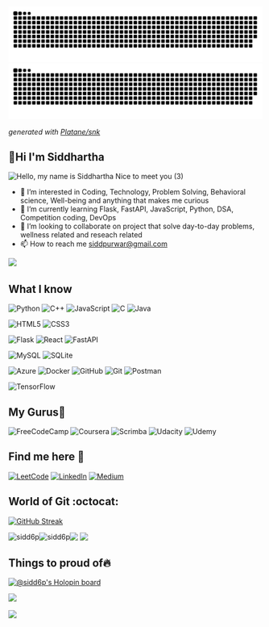 ![github contribution grid snake animation](https://raw.githubusercontent.com/platane/platane/output/github-contribution-grid-snake-dark.svg#gh-dark-mode-only)![github contribution grid snake animation](https://raw.githubusercontent.com/platane/platane/output/github-contribution-grid-snake.svg#gh-light-mode-only)


_generated with [Platane/snk](https://github.com/Platane/snk)_

## __👋Hi I'm Siddhartha__


![Hello, my name is Siddhartha Nice to meet you  (3)](https://user-images.githubusercontent.com/91800813/204003789-b05349b2-b4f6-42aa-9af1-e84e8a051daa.png)


- 👀 I’m interested in Coding, Technology, Problem Solving, Behavioral science, Well-being and anything that makes me curious 
- 🌱 I’m currently learning Flask, FastAPI, JavaScript, Python, DSA, Competition coding, DevOps
- 💞️ I’m looking to collaborate on project that solve day-to-day problems, wellness related and reseach related
- 📫 How to reach me siddpurwar@gmail.com

<img src="https://komarev.com/ghpvc/?username=sidd6p&color=green">


## __What I know__

![Python](https://img.shields.io/badge/python-3670A0?style=for-the-badge&logo=python&logoColor=ffdd54)
![C++](https://img.shields.io/badge/c++-%2300599C.svg?style=for-the-badge&logo=c%2B%2B&logoColor=white)
![JavaScript](https://img.shields.io/badge/javascript-%23323330.svg?style=for-the-badge&logo=javascript&logoColor=%23F7DF1E)
![C](https://img.shields.io/badge/c-%2300599C.svg?style=for-the-badge&logo=c&logoColor=white)
![Java](https://img.shields.io/badge/java-%23ED8B00.svg?style=for-the-badge&logo=java&logoColor=white)


![HTML5](https://img.shields.io/badge/html5-%23E34F26.svg?style=for-the-badge&logo=html5&logoColor=white)
![CSS3](https://img.shields.io/badge/css3-%231572B6.svg?style=for-the-badge&logo=css3&logoColor=white)


![Flask](https://img.shields.io/badge/flask-%23000.svg?style=for-the-badge&logo=flask&logoColor=white)
![React](https://img.shields.io/badge/react-%2320232a.svg?style=for-the-badge&logo=react&logoColor=%2361DAFB)
![FastAPI](https://img.shields.io/badge/FastAPI-005571?style=for-the-badge&logo=fastapi)


![MySQL](https://img.shields.io/badge/mysql-%2300f.svg?style=for-the-badge&logo=mysql&logoColor=white)
![SQLite](https://img.shields.io/badge/sqlite-%2307405e.svg?style=for-the-badge&logo=sqlite&logoColor=white)

![Azure](https://img.shields.io/badge/azure-%230072C6.svg?style=for-the-badge&logo=microsoftazure&logoColor=white)
![Docker](https://img.shields.io/badge/docker-%230db7ed.svg?style=for-the-badge&logo=docker&logoColor=white)
![GitHub](https://img.shields.io/badge/github-%23121011.svg?style=for-the-badge&logo=github&logoColor=white)
![Git](https://img.shields.io/badge/git-%23F05033.svg?style=for-the-badge&logo=git&logoColor=white)
![Postman](https://img.shields.io/badge/Postman-FF6C37?style=for-the-badge&logo=postman&logoColor=white)

![TensorFlow](https://img.shields.io/badge/TensorFlow-%23FF6F00.svg?style=for-the-badge&logo=TensorFlow&logoColor=white)


## __My Gurus🙏__

![FreeCodeCamp](https://img.shields.io/badge/Freecodecamp-%23123.svg?&style=for-the-badge&logo=freecodecamp&logoColor=green)
![Coursera](https://img.shields.io/badge/Coursera-%230056D2.svg?style=for-the-badge&logo=Coursera&logoColor=white)
![Scrimba](https://img.shields.io/badge/scrimba-2B283A?style=for-the-badge&logo=scrimba&logoColor=white)
![Udacity](https://img.shields.io/badge/Udacity-grey?style=for-the-badge&logo=udacity&logoColor=#5FCFEE)
![Udemy](https://img.shields.io/badge/Udemy-EC5252?style=for-the-badge&logo=Udemy&logoColor=white)

## __Find me here 📍__

[![LeetCode](https://img.shields.io/badge/LeetCode-000000?style=for-the-badge&logo=LeetCode&logoColor=#d16c06)](https://leetcode.com/siddp6/)
[![LinkedIn](https://img.shields.io/badge/linkedin-%230077B5.svg?style=for-the-badge&logo=linkedin&logoColor=white)](https://www.linkedin.com/in/siddhartha-purwar/)
[![Medium](https://img.shields.io/badge/Medium-12100E?style=for-the-badge&logo=medium&logoColor=white)](https://siddp6.medium.com/)


## __World of Git :octocat:__   
[![GitHub Streak](https://github-readme-streak-stats.herokuapp.com?user=sidd6p&theme=tokyonight&hide_border=true)](https://git.io/streak-stats)

<img align="left" src="https://github-readme-stats.vercel.app/api?username=sidd6p&theme=tokyonight&show_icons=true&locale=en&layout=compact" alt="sidd6p"/> 
<img align="left" src="https://github-readme-stats.vercel.app/api/top-langs?username=sidd6p&theme=tokyonight&show_icons=true&locale=en&layout=compact" alt="sidd6p"/>    


![](https://activity-graph.herokuapp.com/graph?username=sidd6p&theme=black)
![](https://github-profile-summary-cards.vercel.app/api/cards/profile-details?username=sidd6p&theme=tokyonight)


## __Things to proud of🔥__  
[![@sidd6p's Holopin board](https://holopin.me/sidd6p)](https://holopin.io/@sidd6p)

![](https://github-profile-trophy.vercel.app/?username=sidd6p&theme=tokyonight)

![](https://leetcard.jacoblin.cool/siddp6?ext=contest)

